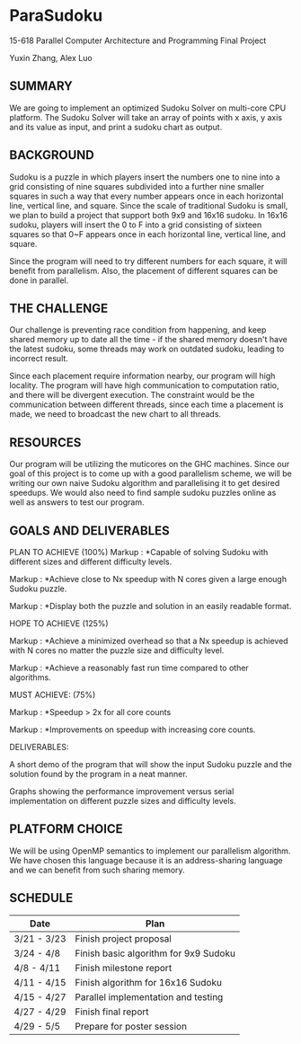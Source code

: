# ParaSudoku
15-618 Parallel Computer Architecture and Programming Final Project

Yuxin Zhang, Alex Luo

## SUMMARY
We are going to implement an optimized Sudoku Solver on multi-core CPU platform. The Sudoku Solver will take an array of points with x axis, y axis and its value as input, and print a sudoku chart as output. 

## BACKGROUND
Sudoku is a puzzle in which players insert the numbers one to nine into a grid consisting of nine squares subdivided into a further nine smaller squares in such a way that every number appears once in each horizontal line, vertical line, and square. Since the scale of traditional Sudoku is small, we plan to build a project that support both 9x9 and 16x16 sudoku. In 16x16 sudoku, players will insert the 0 to F into a grid consisting of sixteen squares so that 0~F appears once in each horizontal line, vertical line, and square.

Since the program will need to try different numbers for each square, it will benefit from parallelism. Also, the placement of different squares can be done in parallel.

## THE CHALLENGE
Our challenge is preventing race condition from happening, and keep shared memory up to date all the time - if the shared memory doesn't have the latest sudoku, some threads may work on outdated sudoku, leading to incorrect result.  

Since each placement require information nearby, our program will high locality. The program will have high communication to computation ratio, and there will be divergent execution. The constraint would be the communication between different threads, since each time a placement is made, we need to broadcast the new chart to all threads. 

## RESOURCES
Our program will be utilizing the muticores on the GHC machines. Since our goal of this project is to come up with a good parallelism scheme, we will be writing our own naive Sudoku algorithm and parallelising it to get desired speedups. We would also need to find sample sudoku puzzles online as well as answers to test our program. 

## GOALS AND DELIVERABLES
PLAN TO ACHIEVE (100%)
 Markup : *Capable of solving Sudoku with different sizes and different difficulty levels.

 Markup : *Achieve close to Nx speedup with N cores given a large enough Sudoku puzzle.

 Markup : *Display both the puzzle and solution in an easily readable format.

HOPE TO ACHIEVE (125%)

 Markup : *Achieve a minimized overhead so that a Nx speedup is achieved with N cores no matter the puzzle size and difficulty level.

 Markup : *Achieve a reasonably fast run time compared to other algorithms. 

MUST ACHIEVE: (75%)

 Markup : *Speedup > 2x for all core counts

 Markup : *Improvements on speedup with increasing core counts.

DELIVERABLES:

A short demo of the program that will show the input Sudoku puzzle and the solution found by the program in a neat manner.

Graphs showing the performance improvement versus serial implementation on different puzzle sizes and difficulty levels.

## PLATFORM CHOICE
We will be using OpenMP semantics to implement our parallelism algorithm. We have chosen this language because it is an address-sharing language and we can benefit from such sharing memory. 

## SCHEDULE
| Date | Plan |
| --------- | ----------- |
| 3/21 - 3/23 | Finish project proposal |
| 3/24 - 4/8 | Finish basic algorithm for 9x9 Sudoku |
| 4/8 - 4/11 | Finish milestone report |
| 4/11 - 4/15 | Finish algorithm for 16x16 Sudoku | 
| 4/15 - 4/27  | Parallel implementation and testing | 
| 4/27 - 4/29 | Finish final report |
| 4/29 - 5/5 | Prepare for poster session |
